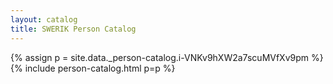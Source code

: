 ```yaml
---
layout: catalog
title: SWERIK Person Catalog
---
```

{% assign p = site.data._person-catalog.i-VNKv9hXW2a7scuMVfXv9pm %}
{% include person-catalog.html p=p %}

